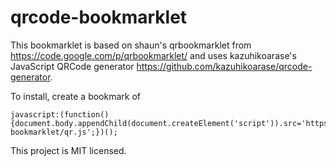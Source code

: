 qrcode-bookmarklet
=

This bookmarklet is based on shaun's qrbookmarklet from https://code.google.com/p/qrbookmarklet/ and uses kazuhikoarase's JavaScript QRCode generator https://github.com/kazuhikoarase/qrcode-generator.

To install, create a bookmark of
```
javascript:(function(){document.body.appendChild(document.createElement('script')).src='https://jfdesrochers.github.io/qrcode-bookmarklet/qr.js';})();
```

This project is MIT licensed.
